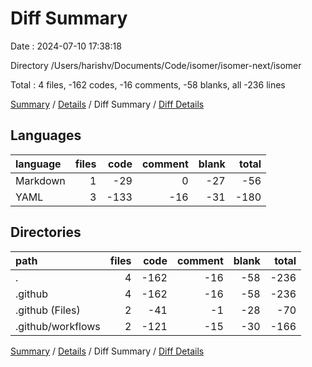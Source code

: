# Diff Summary

Date : 2024-07-10 17:38:18

Directory /Users/harishv/Documents/Code/isomer/isomer-next/isomer

Total : 4 files,  -162 codes, -16 comments, -58 blanks, all -236 lines

[Summary](results.md) / [Details](details.md) / Diff Summary / [Diff Details](diff-details.md)

## Languages
| language | files | code | comment | blank | total |
| :--- | ---: | ---: | ---: | ---: | ---: |
| Markdown | 1 | -29 | 0 | -27 | -56 |
| YAML | 3 | -133 | -16 | -31 | -180 |

## Directories
| path | files | code | comment | blank | total |
| :--- | ---: | ---: | ---: | ---: | ---: |
| . | 4 | -162 | -16 | -58 | -236 |
| .github | 4 | -162 | -16 | -58 | -236 |
| .github (Files) | 2 | -41 | -1 | -28 | -70 |
| .github/workflows | 2 | -121 | -15 | -30 | -166 |

[Summary](results.md) / [Details](details.md) / Diff Summary / [Diff Details](diff-details.md)